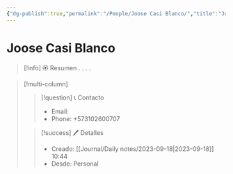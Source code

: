 ```yaml
---
{"dg-publish":true,"permalink":"/People/Joose Casi Blanco/","title":"Joose Casi blanco","tags":["NoteType/Person"],"updated":"2023-09-18T10:45:26.380-05:00"}
---
```



# Joose Casi Blanco

> [!info] 🏵️ Resumen
> .
> .
> .
> .

> [!multi-column]
> 
> > [!question] 📞 Contacto
> > - Email:  
> > - Phone: +573102600707 
> 
> > [!success] 🖊️ Detalles
> > - Creado: [[Journal/Daily notes/2023-09-18\|2023-09-18]] 10:44
> > - Desde: Personal
